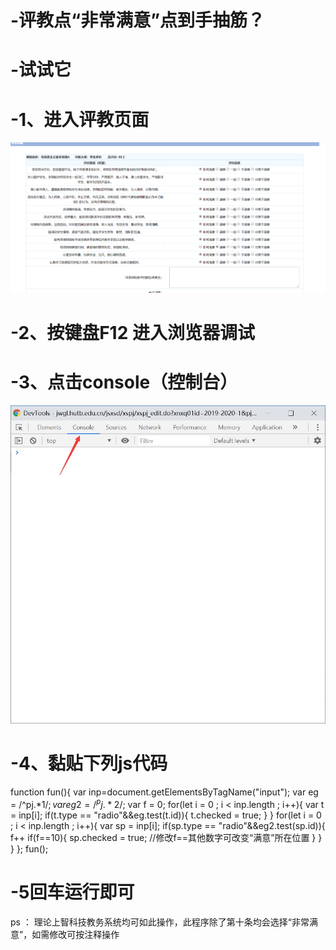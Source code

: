 # -评教点“非常满意”点到手抽筋？
# -试试它
# -1、进入评教页面
![Aaron Swartz](https://github.com/Ares-null/-/blob/master/%E9%A1%B5%E9%9D%A21.png)
# -2、按键盘F12 进入浏览器调试
# -3、点击console（控制台）
![Aaron Swartz](https://github.com/Ares-null/-/blob/master/%E9%A1%B5%E9%9D%A22.jpg)
# -4、黏贴下列js代码

function fun(){
	var inp=document.getElementsByTagName("input");
    var eg = /^pj.*1$/;
    var eg2 =  /^pj.*2$/; 
    var f = 0;
	for(let i = 0 ; i < inp.length ; i++){
	    var t = inp[i];
	    if(t.type == "radio"&&eg.test(t.id)){
	        t.checked = true;
        }
    }
    for(let i = 0 ; i < inp.length ; i++){
        var sp = inp[i];
        if(sp.type == "radio"&&eg2.test(sp.id)){
            f++
            if(f==10){
                sp.checked = true; //修改f==其他数字可改变“满意”所在位置
            }
        }
    }
};
fun();
# -5回车运行即可

ps ： 理论上智科技教务系统均可如此操作，此程序除了第十条均会选择“非常满意”，如需修改可按注释操作
